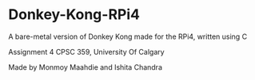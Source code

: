 # Donkey-Kong-RPi4
A bare-metal version of Donkey Kong made for the RPi4, written using C

Assignment 4 CPSC 359, University Of Calgary

Made by Monmoy Maahdie and Ishita Chandra
